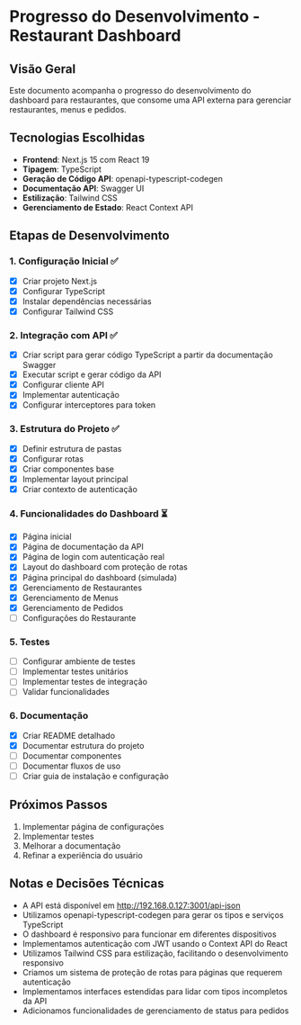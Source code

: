 # Progresso do Desenvolvimento - Restaurant Dashboard

## Visão Geral
Este documento acompanha o progresso do desenvolvimento do dashboard para restaurantes, que consome uma API externa para gerenciar restaurantes, menus e pedidos.

## Tecnologias Escolhidas
- **Frontend**: Next.js 15 com React 19
- **Tipagem**: TypeScript
- **Geração de Código API**: openapi-typescript-codegen
- **Documentação API**: Swagger UI
- **Estilização**: Tailwind CSS
- **Gerenciamento de Estado**: React Context API

## Etapas de Desenvolvimento

### 1. Configuração Inicial ✅
- [x] Criar projeto Next.js
- [x] Configurar TypeScript
- [x] Instalar dependências necessárias
- [x] Configurar Tailwind CSS

### 2. Integração com API ✅
- [x] Criar script para gerar código TypeScript a partir da documentação Swagger
- [x] Executar script e gerar código da API
- [x] Configurar cliente API
- [x] Implementar autenticação
- [x] Configurar interceptores para token

### 3. Estrutura do Projeto ✅
- [x] Definir estrutura de pastas
- [x] Configurar rotas
- [x] Criar componentes base
- [x] Implementar layout principal
- [x] Criar contexto de autenticação

### 4. Funcionalidades do Dashboard ⏳
- [x] Página inicial
- [x] Página de documentação da API
- [x] Página de login com autenticação real
- [x] Layout do dashboard com proteção de rotas
- [x] Página principal do dashboard (simulada)
- [x] Gerenciamento de Restaurantes
- [x] Gerenciamento de Menus
- [x] Gerenciamento de Pedidos
- [ ] Configurações do Restaurante

### 5. Testes
- [ ] Configurar ambiente de testes
- [ ] Implementar testes unitários
- [ ] Implementar testes de integração
- [ ] Validar funcionalidades

### 6. Documentação
- [x] Criar README detalhado
- [x] Documentar estrutura do projeto
- [ ] Documentar componentes
- [ ] Documentar fluxos de uso
- [ ] Criar guia de instalação e configuração

## Próximos Passos
1. Implementar página de configurações
2. Implementar testes
3. Melhorar a documentação
4. Refinar a experiência do usuário

## Notas e Decisões Técnicas
- A API está disponível em http://192.168.0.127:3001/api-json
- Utilizamos openapi-typescript-codegen para gerar os tipos e serviços TypeScript
- O dashboard é responsivo para funcionar em diferentes dispositivos
- Implementamos autenticação com JWT usando o Context API do React
- Utilizamos Tailwind CSS para estilização, facilitando o desenvolvimento responsivo
- Criamos um sistema de proteção de rotas para páginas que requerem autenticação
- Implementamos interfaces estendidas para lidar com tipos incompletos da API
- Adicionamos funcionalidades de gerenciamento de status para pedidos 
